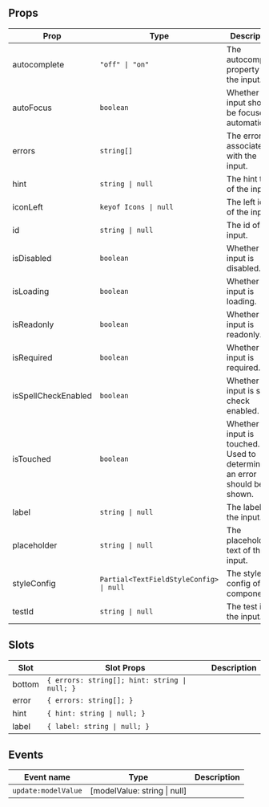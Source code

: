 <!-- This file is automatically generated, do not edit manually. -->

## Props

| Prop | Type | Description | Default |
| ---- | ---- | ----------- | ------- |
| autocomplete | `"off" \| "on"` | The autocomplete property of the input. |  |
| autoFocus | `boolean` | Whether the input should be focused automatically. |  |
| errors | `string[]` | The errors associated with the input. | `[]` |
| hint | `string \| null` | The hint text of the input. | `null` |
| iconLeft | `keyof Icons \| null` | The left icon of the input. | `null` |
| id | `string \| null` | The id of the input. | `null` |
| isDisabled | `boolean` | Whether the input is disabled. | `false` |
| isLoading | `boolean` | Whether the input is loading. | `false` |
| isReadonly | `boolean` | Whether the input is readonly. | `false` |
| isRequired | `boolean` | Whether the input is required. | `false` |
| isSpellCheckEnabled | `boolean` | Whether the input is spell check enabled. | `false` |
| isTouched | `boolean` | Whether the input is touched. Used to determine if an error should be shown. |  |
| label | `string \| null` | The label of the input. | `null` |
| placeholder | `string \| null` | The placeholder text of the input. | `null` |
| styleConfig | `Partial<TextFieldStyleConfig> \| null` | The style config of the component. |  |
| testId | `string \| null` | The test id of the input. |  |


## Slots

| Slot | Slot Props | Description |
| --------- | ---- | ----------- |
| bottom | `{ errors: string[]; hint: string \| null; }` |  |
| error | `{ errors: string[]; }` |  |
| hint | `{ hint: string \| null; }` |  |
| label | `{ label: string \| null; }` |  |


## Events

| Event name | Type | Description |
| ---------- | ---- | ----------- |
| `update:modelValue` | [modelValue: string \| null] |  |

